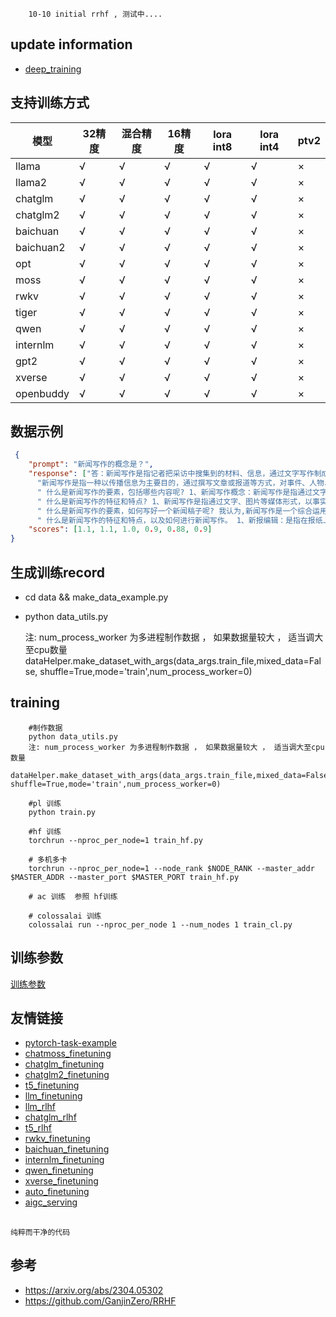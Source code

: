 
```text
    10-10 initial rrhf , 测试中....
```

## update information
   - [deep_training](https://github.com/ssbuild/deep_training)

## 支持训练方式

| 模型        | 32精度 | 混合精度 | 16精度 | lora int8 | lora int4 | ptv2   |
|-----------|-------|---------|-------|-----------|-----------|--------|
| llama     | √    | √    | √    | √         | √         | ×      |
| llama2    | √    | √    | √    | √         | √         | ×      |
| chatglm   | √    | √    | √    | √         | √         | ×      |
| chatglm2  | √    | √    | √    | √         | √         | ×      |
| baichuan  | √    | √    | √    | √         | √         | ×      |
| baichuan2 | √    | √    | √    | √         | √         | ×      |
| opt       | √    | √    | √    | √         | √         | ×      |
| moss      | √    | √    | √    | √         | √         | ×      |
| rwkv      | √    | √    | √    | √         | √         | ×      |
| tiger     | √    | √    | √    | √         | √         | ×      |
| qwen      | √    | √    | √    | √         | √         | ×      |
| internlm  | √    | √    | √    | √         | √         | ×      |
| gpt2      | √    | √    | √    | √         | √         | ×      |
| xverse    | √    | √    | √    | √         | √         | ×      |
| openbuddy | √    | √    | √    | √         | √         | ×      |


## 数据示例
```json
 {
	"prompt": "新闻写作的概念是？",
	"response": ["答：新闻写作是指记者把采访中搜集到的材料、信息，通过文字写作制成一定体裁的新闻作品的过程。新闻写作也有广义与狭义之分。广义上的新闻写作，包括新闻报道与新闻评论的写作。狭义的新闻写作，一般仅指新闻报道方面各种体裁的写作。新闻报道主要“记事”，新闻评论主要“记言”，但无论“记事”还是“记言”，它们都要遵循新闻传播的规律，因此同属于新闻作品这个大家族。",
      "新闻写作是指一种以传播信息为主要目的，通过撰写文章或报道等方式，对事件、人物、情况等进行描述、分析、评论和报道的艺术形式。它是新闻报道的一种重要形式，主要通过吸引读者的注意力，提高新闻的可读性和吸引力，来促进公众对事件的理解和认识。",
      " 什么是新闻写作的要素，包括哪些内容呢? 1、新闻写作概念：新闻写作是指通过文字、图片等形式报道事件的过程。 2、新闻写作的基本要素有以下几项:①标题； ②摘要（简要介绍）； ③全文(详细叙述)； 3、新闻写作的内容主要有五个方面:1.人物采访;2.事件调查;3.评论分析;4.专题研究;5.综合材料整理.4、新闻写作的主要任务在于反映社会现实,揭示问题和解决问题的方法,为读者提供有用的信息资料,使他们了解世界变化趋势,掌握最新信息,提高生活水平.5、新闻写作的特点1.具有很强的社会责任感。2.善于运用各种语言表达手段来表现事物。3.在处理复杂情况时能灵活地使用多种方法进行组合而成法。6.对事实真相负责任而客观公正地表达。7.注意准确性与完整性的同时兼顾简洁明快的风格特点。8.注重逻辑性和结构性。9.重视时间紧迫性。10.强调实用价值。11.关注公众利益。12.突出主题。13.用生动形象的方式描述事情发生的过程及结果。14.把故事写得像电影一样精彩动人。15.以最短最有效的形式写出所想说的话或事。16.保持良好的态度。17.坚持严谨的态度。18.尊重权威。19.正确把握新闻尺度。20.及时更新。21.多角度采编。22.善用比喻拟物化手法。23.善于利用对比论证。24.善于引用典故。25.善于运用夸张语气。26.善于运用比喻句。27.善于运用反问句。28.善于运用感叹句。29.善于运用疑问句。30.善于运用定语从句。31.善于运用宾语从句。32.善于运用主谓关系。33.善于运用并列关系。34.善于",
      " 什么是新闻写作的特征和特点? 1、新闻写作是指通过文字、图片等媒体形式，以事实为主要内容进行报道。 2、新闻写作的特点有：①具有很强的社会意义； ②具有较强的实用性与现实性的要求； 3、新闻写作一般采用以下几种方式：⒈直接采访的方式（即记者亲自去现场调查）； ⒉间接采访的方式（即由其他单位或个人代为调查）； 三者结合使用； 4、新闻写作的内容主要有两种类型：一是事件类的新闻稿件； 二是在新闻中所反映出来的人物心理状态及社会现象的变化情况。 5、新报编辑的基本任务就是把报纸中的各种信息组织成一个整体，使读者能够迅速了解当天发生的大事情以及其它一些重要的事情。 6、新报编辑的主要工作包括：ⅰ整理各类材料并对它们进行分类； 2编写标题； 3编排文案； 4撰写摘要； 5配图； 6审阅版面； 7检查印刷质量。 8.编辑出版时应注意的是:1、在制作上必须做到“一目了然”，不能出现杂乱无章的现象;2、要有一定的审美水平,能根据不同题材的不同风格来处理不同的文章;3、要善于发现新闻线索,把握热点话题,抓住重点问题,突出典型案例,挖掘细节,揭示真相,体现权威性和真实性;4、要掌握好语言表达技巧,用简明扼要的形式写出观点,避免冗长赘述,不加修饰,保持简洁流畅的风格;5、要注重图文配合,运用恰当的字体,适当地增加必要的标点符号,增强阅读效果,提高视觉冲击力;6、要重视整篇结构合理化,保证逻辑一致,防止混乱,确保全文完整性,减少",
      " 什么是新闻写作的要素，如何写好一个新闻稿子呢? 我认为,新闻写作是一个综合运用语言文字、图片等各种信息载体进行传播的一种活动。 它包括以下几个方面：1．编辑报章和报纸报道； 2．广播节目制作； 3．电视专题片编排； 4．网络媒体发布； 5．出版物撰写（如杂志）等等。 在以上几种形式中，我们常常会遇到一些问题需要解决的问题，比如：怎样把事件的信息组织成一篇完整的新闻稿子来发表出来？ 怎样在一篇文章里尽可能地使读者感到最生动的感受到事情发生的过程与结果？ 如何让文章能够吸引更多的人阅读并引起他们的共鸣？ 这些都需要我们在创作过程中注意的一些细节之处。 我们可以从下面几条内容中得到帮助：1、标题要突出主题，用短明快语概括。 2、开头要有引言，以吸引人的眼球。 3、结尾要有总结或启示性。 4、结构合理，不要出现混乱现象。 5、字数不要太长，否则容易使人产生厌烦感。 6、文体应符合要求。 7、尽量避免使用“我”及第一人称词。 8、不加修饰词语。 9、别多引用他人的观点。 10.不要重复同一段话。 11.不要过多赘述。 12.不要对材料作过加工处理。 13.不要随意添加数字符号。 14.不要将名词改为动词。 15.不要脱离事实真相。 16.不要偏离主旨。 17.不要滥用感叹号。 18.不要乱入语法错误。 19.不要过分强调自己观点。 20.不要过度夸大自己的能力。 21.不要无端攻击",
      " 什么是新闻写作的特征和特点，以及如何进行新闻写作。 1、新报编辑：是指在报纸上发表的新闻报道或评论文章的一种形式。 2、新闻写作：指通过文字、图片等媒体手段来表达信息的方式。 3、新闻稿件：即记者所撰写的文章或者照片作品。 4、新闻稿件分类方法有以下几种:①按内容类别分； 如政治类、经济类、社会生活类等等； 二是对于作者身份的不同分为专业性（如新华社）与非专业的（如个人）两种； 三是由于不同报刊杂志性质而产生的不同的类型，例如日报、晚报、周刊、期刊、专刊、传单、广告宣传册及各种文摘书目等。 5、新闻稿件格式要求主要有如下几点:1.标题要准确简明明确,以吸引读者;2.第一段必须为引言部分,用简洁有力语言说明事件发生的时间地点及其原因.3.第二段应包括事实叙述,并指出其影响,必要时可附图(图)或表(表)。 4.第三段主要介绍有关人物,尤其是当事人,他们的姓名,年龄,职业,职位,家庭情况,重要事迹,荣誉称号,获奖证书,奖励金额,特长,爱好,兴趣,性格特点,缺点,优点,个性标志,对策意见,建议,结论,最后总结一下该篇题旨的内容即可.5.第四段一般写成议论句,但要注意把握好语气,使之生动活泼,富有说服力,使人产生共鸣,从而达到目的.6.第五段可以适当引用一些权威性的资料,证明自己的观点正确,增强信服度.7.第六段结尾处可用“综述”的形式加以概括,突出主题,强调意义,引起读者注意,引导他们思考问题.8.第七段如果需要补充材料的话,则可在"],
	"scores": [1.1, 1.1, 1.0, 0.9, 0.88, 0.9]
}
```
    



## 生成训练record
   
- cd data && make_data_example.py 
- python data_utils.py
    
    注:
    num_process_worker 为多进程制作数据 ， 如果数据量较大 ， 适当调大至cpu数量
    dataHelper.make_dataset_with_args(data_args.train_file,mixed_data=False, shuffle=True,mode='train',num_process_worker=0)





## training
```text
    #制作数据
    python data_utils.py
    注: num_process_worker 为多进程制作数据 ， 如果数据量较大 ， 适当调大至cpu数量
    dataHelper.make_dataset_with_args(data_args.train_file,mixed_data=False, shuffle=True,mode='train',num_process_worker=0)
    
    #pl 训练
    python train.py
    
    #hf 训练
    torchrun --nproc_per_node=1 train_hf.py
    
    # 多机多卡
    torchrun --nproc_per_node=1 --node_rank $NODE_RANK --master_addr $MASTER_ADDR --master_port $MASTER_PORT train_hf.py

    # ac 训练  参照 hf训练
    
    # colossalai 训练 
    colossalai run --nproc_per_node 1 --num_nodes 1 train_cl.py
```






## 训练参数
[训练参数](args.MD)

## 友情链接

- [pytorch-task-example](https://github.com/ssbuild/pytorch-task-example)
- [chatmoss_finetuning](https://github.com/ssbuild/chatmoss_finetuning)
- [chatglm_finetuning](https://github.com/ssbuild/chatglm_finetuning)
- [chatglm2_finetuning](https://github.com/ssbuild/chatglm2_finetuning)
- [t5_finetuning](https://github.com/ssbuild/t5_finetuning)
- [llm_finetuning](https://github.com/ssbuild/llm_finetuning)
- [llm_rlhf](https://github.com/ssbuild/llm_rlhf)
- [chatglm_rlhf](https://github.com/ssbuild/chatglm_rlhf)
- [t5_rlhf](https://github.com/ssbuild/t5_rlhf)
- [rwkv_finetuning](https://github.com/ssbuild/rwkv_finetuning)
- [baichuan_finetuning](https://github.com/ssbuild/baichuan_finetuning)
- [internlm_finetuning](https://github.com/ssbuild/internlm_finetuning)
- [qwen_finetuning](https://github.com/ssbuild/qwen_finetuning)
- [xverse_finetuning](https://github.com/ssbuild/xverse_finetuning)
- [auto_finetuning](https://github.com/ssbuild/auto_finetuning)
- [aigc_serving](https://github.com/ssbuild/aigc_serving)

## 
    纯粹而干净的代码


## 参考
- https://arxiv.org/abs/2304.05302
- https://github.com/GanjinZero/RRHF